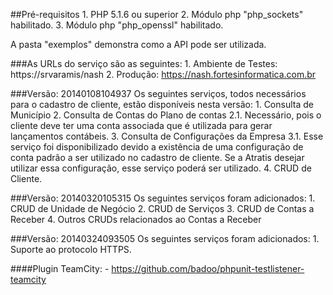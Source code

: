 ##Pré-requisitos
    1. PHP 5.1.6 ou superior
    2. Módulo php "php_sockets" habilitado.
    3. Módulo php "php_openssl" habilitado.

A pasta "exemplos" demonstra como a API pode ser utilizada.

###As URLs do serviço são as seguintes:
    1. Ambiente de Testes: https://srvaramis/nash
    2. Produção: https://nash.fortesinformatica.com.br

###Versão: 20140108104937
    Os seguintes serviços, todos necessários para o cadastro de cliente, estão disponíveis nesta versão:
        1. Consulta de Município
        2. Consulta de Contas do Plano de contas
            2.1. Necessário, pois o cliente deve ter uma conta associada que é utilizada para gerar lançamentos contábeis.
        3. Consulta de Configurações da Empresa
            3.1. Esse serviço foi disponibilizado devido a existência de uma configuração de conta padrão a ser utilizado no cadastro de cliente. Se a Atratis desejar utilizar essa configuração, esse serviço poderá ser utilizado.
        4. CRUD de Cliente.

###Versão: 20140320105315
    Os seguintes serviços foram adicionados:
        1. CRUD de Unidade de Negócio
        2. CRUD de Serviços
        3. CRUD de Contas a Receber
        4. Outros CRUDs relacionados ao Contas a Receber

###Versão: 20140324093505
    Os seguintes serviços foram adicionados:
        1. Suporte ao protocolo HTTPS.

####Plugin TeamCity:
    - https://github.com/badoo/phpunit-testlistener-teamcity
